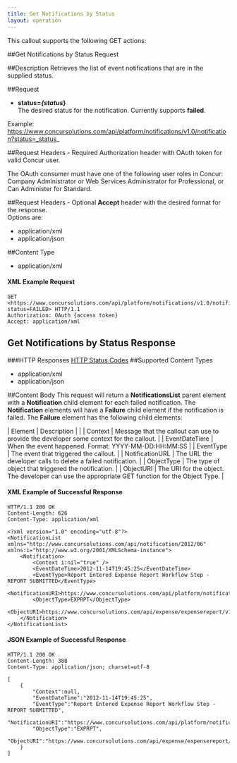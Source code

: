 ```yaml
---
title: Get Notifications by Status 
layout: operation
---
```




This callout supports the following GET actions:

##Get Notifications by Status Request


##Description
Retrieves the list of event notifications that are in the supplied status.

##Request 

* **status=_{status_}**  
The desired status for the notification. Currently supports **failed**.

Example:  
https://www.concursolutions.com/api/platform/notifications/v1.0/notification?status=_status_


##Request Headers - Required
Authorization header with OAuth token for valid Concur user.

The OAuth consumer must have one of the following user roles in Concur: Company Administrator or Web Services Administrator for Professional, or Can Administer for Standard.

##Request Headers - Optional
**Accept** header with the desired format for the response.  
Options are:  

* application/xml
* application/json

##Content Type
* application/xml


####  XML Example Request

    GET <https://www.concursolutions.com/api/platform/notifications/v1.0/notification?status=FAILED> HTTP/1.1
    Authorization: OAuth {access token}
    Accept: application/xml

##  Get Notifications by Status Response


###HTTP Responses
[HTTP Status Codes][1]
##Supported Content Types

* application/xml
* application/json

##Content Body
This request will return a **NotificationsList** parent element with a **Notification** child element for each failed notification. The **Notification** elements will have a **Failure** child element if the notification is failed. The **Failure** element has the following child elements:


|  Element |  Description |
|
|  Context |  Message that the callout can use to provide the developer some context for the callout. |
|  EventDateTime |  When the event happened. Format: YYYY-MM-DD:HH:MM:SS |
|  EventType |  The event that triggered the callout. |
|  NotificationURL |  The URL the developer calls to delete a failed notification. |
|  ObjectType |  The type of object that triggered the notification. |
|  ObjectURI |  The URI for the object. The developer can use the appropriate GET function for the Object Type. |


####  XML Example of Successful Response

    HTTP/1.1 200 OK
    Content-Length: 626
    Content-Type: application/xml

    <?xml version="1.0" encoding="utf-8"?>
    <NotificationList xmlns="http://www.concursolutions.com/api/notification/2012/06" xmlns:i="http://www.w3.org/2001/XMLSchema-instance">
        <Notification>
            <Context i:nil="true" />
            <EventDateTime>2012-11-14T19:45:25</EventDateTime>
            <EventType>Report Entered Expense Report Workflow Step - REPORT SUBMITTED</EventType>
            <NotificationURI>https://www.concursolutions.com/api/platform/notifications/v1.0/notification/nOB1KNTDSWUcJPMV6dPDjNc$scu6EDbt9s</NotificationURI>
            <ObjectType>EXPRPT</ObjectType>
            <ObjectURI>https://www.concursolutions.com/api/expense/expensereport/v1.1/reportfulldetails/nxxKgLlnROzz$sHcpnRHQ$pALxamClaFfdC</ObjectURI>
        </Notification>
    </NotificationList>

####  JSON Example of Successful Response

    HTTP/1.1 200 OK
    Content-Length: 388
    Content-Type: application/json; charset=utf-8

    [
        {
            "Context":null,
            "EventDateTime":"2012-11-14T19:45:25",
            "EventType":"Report Entered Expense Report Workflow Step - REPORT SUBMITTED",
            "NotificationURI":"https://www.concursolutions.com/api/platform/notifications/v1.0/notification/nOB1KNTDSWUcJPMV6dPDjNc$scu6EDbt9s",
            "ObjectType":"EXPRPT",
            "ObjectURI":"https://www.concursolutions.com/api/expense/expensereport/v1.1/reportfulldetails/nxxKgLlnROzz$sHcpnRHQ$pALxamClaFfdC"
        }
    ]



[1]: https://developer.concur.com/reference/http-codes
